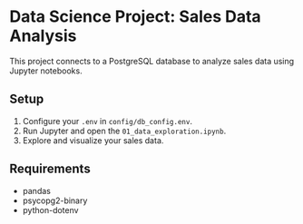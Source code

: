 # Data Science Project: Sales Data Analysis

This project connects to a PostgreSQL database to analyze sales data using Jupyter notebooks.

## Setup

1. Configure your `.env` in `config/db_config.env`.
2. Run Jupyter and open the `01_data_exploration.ipynb`.
3. Explore and visualize your sales data.

## Requirements

- pandas
- psycopg2-binary
- python-dotenv
